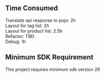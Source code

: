## Time Consumed
Translate api response to pojo: 2h <br/>
Layout for tag list: 2h <br/>
Layout for product list: 2.5h <br/>
Refactor: TBD <br/>
Debug: 1h <br/>

## Minimum SDK Requirement
This project requires minimum sdk version 26
